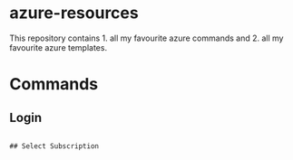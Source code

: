 # azure-resources
This repository contains 1. all my favourite azure commands and 2. all my favourite azure templates.


# Commands

## Login
```azure login

## Select Subscription
